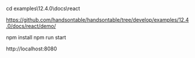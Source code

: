 cd examples\12.4.0\docs\react

https://github.com/handsontable/handsontable/tree/develop/examples/12.4.0/docs/react/demo/


npm install
npm run start

http://localhost:8080

